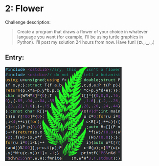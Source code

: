 # 2: Flower

Challenge description:
> Create a program that draws a flower of your choice in whatever language you want (for example, I'll be using turtle graphics in Python). I'll post my solution 24 hours from now. Have fun! (✿◡‿◡)

## Entry:

![fern](fern.png)
